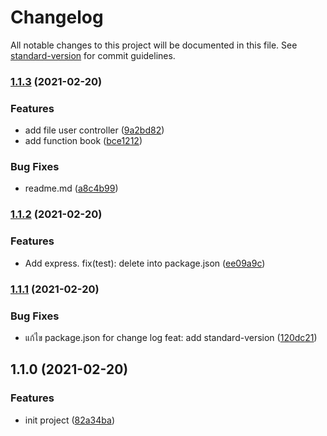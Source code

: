 # Changelog

All notable changes to this project will be documented in this file. See [standard-version](https://github.com/conventional-changelog/standard-version) for commit guidelines.

### [1.1.3](https://github.com/kokjwdev/test-project/compare/v1.1.2...v1.1.3) (2021-02-20)


### Features

* add file user controller ([9a2bd82](https://github.com/kokjwdev/test-project/commit/9a2bd82d88625274a6b9f5e2a8aac6007e50f13c))
* add function book  ([bce1212](https://github.com/kokjwdev/test-project/commit/bce12123853dbce22382a59f9cfd4c6bbbf872c4))


### Bug Fixes

* readme.md ([a8c4b99](https://github.com/kokjwdev/test-project/commit/a8c4b9967ad5268d23e6588169708419480aba5e))

### [1.1.2](https://github.com/kokjwdev/test-project/compare/v1.1.1...v1.1.2) (2021-02-20)


### Features

* Add express. fix(test): delete into package.json ([ee09a9c](https://github.com/kokjwdev/test-project/commit/ee09a9c38d60373eeb1bddf9841a3a60027e6f43))

### [1.1.1](https://github.com/kokjwdev/test-project/compare/v1.1.0...v1.1.1) (2021-02-20)


### Bug Fixes

* แก้ไข package.json for change log feat: add standard-version  ([120dc21](https://github.com/kokjwdev/test-project/commit/120dc21cda3f882a2628b54f070ba796db5090d1))

## 1.1.0 (2021-02-20)


### Features

* init project ([82a34ba](https://github.com/kokjwdev/test-project/commit/82a34ba505c795ac25c892ab0d6f10435e1640f2))
